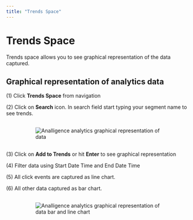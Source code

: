 ```yaml
---
title: "Trends Space"
---
```


# Trends Space

Trends space allows you to see graphical representation of the data captured.

## Graphical representation of analytics data

(1) Click **Trends Space** from navigation

(2) Click on **Search** icon. In search field start typing your segment name to see trends.

<img alt="Analligence analytics graphical representation of data" style="max-height: 20rem; padding: 1rem 5rem;" src="/docs/imgs/analligence_trends_1.png">

(3) Click on **Add to Trends** or hit **Enter** to see graphical representation

(4) Filter data using Start Date Time and End Date Time

(5) All click events are captured as line chart.

(6) All other data captured as bar chart.

<img alt="Analligence analytics graphical representation of data bar and line chart" style="max-height: 20rem; padding: 1rem 5rem;" src="/docs/imgs/analligence_trends_2.png">
